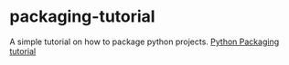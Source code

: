 # packaging-tutorial
A simple tutorial on how to package python projects.
[Python Packaging tutorial](https://packaging.python.org/tutorials/packaging-projects/)
